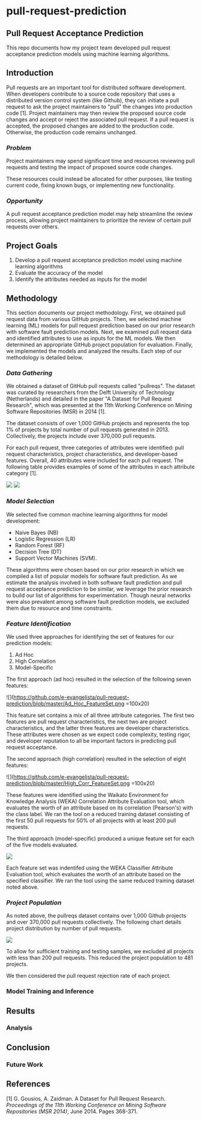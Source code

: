 # pull-request-prediction
## Pull Request Acceptance Prediction

This repo documents how my project team developed pull request acceptance prediction models using machine learning algorithms.



## Introduction

Pull requests are an important tool for distributed software development.  When developers contribute to a source code repository that uses a distributed version control system (like Github), they can initiate a pull request to ask the project maintainers to "pull" the changes into production code [1]. Project maintainers may then review the proposed source code changes and accept or reject the associated pull request.  If a pull request is accepted, the proposed changes are added to the production code.  Otherwise, the production code remains unchanged.

### *Problem*

Project maintainers may spend significant time and resources reviewing pull requests and testing the impact of proposed source code changes.

These resources could instead be allocated for other purposes, like testing current code, fixing known bugs, or implementing new functionality.  

### *Opportunity*

A pull request acceptance prediction model may help streamline the review process, allowing project maintainers to prioritize the review of certain pull requests over others.




## Project Goals

1) Develop a pull request acceptance prediction model using machine learning algorithms 
2) Evaluate the accuracy of the model
3) Identify the attributes needed as inputs for the model




## Methodology

This section documents our project methodology.  First, we obtained pull request data from various GitHub projects.  Then, we selected machine learning (ML) models for pull request prediction based on our prior research with software fault prediction models.  Next, we examined pull request data and identified attributes to use as inputs for the ML models.  We then determined an appropriate GitHub project population for evaluation.  Finally, we implemented the models and analyzed the results.  Each step of our methodology is detailed below.


### *Data Gathering*

We obtained a dataset of GitHub pull requests called "pullreqs".  The dataset was curated by researchers from the Delft University of Technology (Netherlands) and detailed in the paper "A Dataset for Pull Request Research", which was presented at the 11th Working Conference on Mining Software Repositories (MSR) in 2014 [1].  

The dataset consists of over 1,000 GitHub projects and represents the top 1% of projects by total number of pull requests generated in 2013.  Collectively, the projects include over 370,000 pull requests.

For each pull request, three categories of attributes were identified: pull request characteristics, project characteristics, and developer-based features.  Overall, 40 attributes were included for each pull request.  The following table provides examples of some of the attributes in each attribute category [1].

![](https://github.com/e-evangelista/pull-request-prediction/blob/master/Figure%201A.png)
![](https://github.com/e-evangelista/pull-request-prediction/blob/master/Figure%201B.png)



### *Model Selection*

We selected five common machine learning algorithms for model development: 
* Naive Bayes (NB)
* Logistic Regression (LR)
* Random Forest (RF)
* Decision Tree (DT)
* Support Vector Machines (SVM).

These algorithms were chosen based on our prior research in which we compiled a list of popular models for software fault prediction.  As we estimate the analysis involved in both software fault prediction and pull request acceptance prediction to be similar, we leverage the prior research to build our list of algorithms for experimentation.  Though neural networks were also prevalent among software fault prediction models, we excluded them due to resource and time constraints.



### *Feature Identification*

We used three approaches for identifying the set of features for our prediction models:
1. Ad Hoc
2. High Correlation
3. Model-Specific

The first approach (ad hoc) resulted in the selection of the following seven features:

![](https://github.com/e-evangelista/pull-request-prediction/blob/master/Ad_Hoc_FeatureSet.png =100x20)

This feature set contains a mix of all three attribute categories.  The first two features are pull request characteristics, the next two are project characteristics, and the latter three features are developer characteristics.  These attributes were chosen as we expect code complexity, testing rigor, and developer reputation to all be important factors in predicting pull request acceptance.

The second approach (high correlation) resulted in the selection of eight features:

![](https://github.com/e-evangelista/pull-request-prediction/blob/master/High_Corr_FeatureSet.png =100x20)

These features were identified using the Waikato Environment for Knowledge Analysis (WEKA) Correlation Attribute Evaluation tool, which evaluates the worth of an attribute based on its correlation (Pearson's) with the class label.  We ran the tool on a reduced training dataset consisting of the first 50 pull requests for 50% of all projects with at least 200 pull requests.  

The third approach (model-specific) produced a unique feature set for each of the five models evaluated.  

![](https://github.com/e-evangelista/pull-request-prediction/blob/master/Model_Specific_Features.png)

Each feature set was indentifed using the WEKA Classifier Attribute Evaluation tool, which evaluates the worth of an attribute based on the specified classifier.  We ran the tool using the same reduced training dataset noted above.



### *Project Population*

As noted above, the pullreqs dataset contains over 1,000 Github projects and over 370,000 pull requests collectively.  The following chart details project distribution by number of pull requests.  

![](https://github.com/e-evangelista/pull-request-prediction/blob/master/Figure%202.png)

To allow for sufficient training and testing samples, we excluded all projects with less than 200 pull requests.  This reduced the project population to 481 projects.

We then considered the pull request rejection rate of each project.



### Model Training and Inference

## Results

### Analysis

## Conclusion

### Future Work

## References
[1] G. Gousios, A. Zaidman. A Dataset for Pull Request Research. *Proceedings of the 11th Working Conference on Mining Software Repositories (MSR 2014)*, June 2014. Pages 368-371. 

